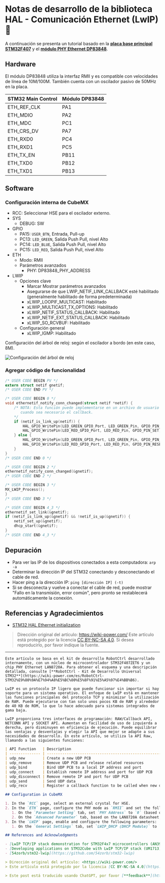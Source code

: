 # Notas de desarrollo de la biblioteca HAL - Comunicación Ethernet (LwIP) 🚧

A continuación se presenta un tutorial basado en la [**placa base principal STM32F407**](https://item.taobao.com/item.htm?spm=a230r.1.14.16.57314534365ZlN&id=569068950037&ns=1&abbucket=4#detail) y el [**módulo PHY Ethernet DP83848**](https://item.taobao.com/item.htm?spm=a230r.1.14.1.38df5bd3YTS6rE&id=12873819988&ns=1&abbucket=4#detail).

## Hardware

El módulo DP83848 utiliza la interfaz RMII y es compatible con velocidades de línea de 10M/100M. También cuenta con un oscilador pasivo de 50MHz en la placa.

| STM32 Main Control | Módulo DP83848 |
| ------------------ | -------------- |
| ETH_REF_CLK        | PA1            |
| ETH_MDIO           | PA2            |
| ETH_MDC            | PC1            |
| ETH_CRS_DV         | PA7            |
| ETH_RXD0           | PC4            |
| ETH_RXD1           | PC5            |
| ETH_TX_EN          | PB11           |
| ETH_TXD0           | PB12           |
| ETH_TXD1           | PB13           |

## Software

### Configuración interna de CubeMX

- RCC: Seleccionar HSE para el oscilador externo.
- SYS
  - DEBUG: SW
- GPIO
  - PA15: `USER_BTN`, Entrada, Pull-up
  - PC13: `LED_GREEN`, Salida Push Pull, nivel Alto
  - PC14: `LED_BLUE`, Salida Push Pull, nivel Alto
  - PC15: `LED_RED`, Salida Push Pull, nivel Alto
- ETH
  - Modo: RMII
  - Parámetros avanzados
    - PHY: DP83848_PHY_ADDRESS
- LWIP
  - Opciones clave
    - Marcar Mostrar parámetros avanzados
    - Asegurarse de que LWIP_NETIF_LINK_CALLBACK esté habilitado (generalmente habilitado de forma predeterminada)
    - xLWIP_LOOPIF_MULTICAST: Habilitado
    - xLWIP_MULTICAST_TX_OPTIONS: Habilitado
    - xLWIP_NETIF_STATUS_CALLBACK: Habilitado
    - xLWIP_NETIF_EXT_STATUS_CALLBACK: Habilitado
    - xLWIP_SO_RCVBUF: Habilitado
  - Configuración general
    - xLWIP_IGMP: Habilitado

Configuración del árbol de reloj: según el oscilador a bordo (en este caso, 8M).

![Configuración del árbol de reloj](https://img.wiki-power.com/d/wiki-media/img/20220702145310.png)

### Agregar código de funcionalidad

```c title="main.c"
/* USER CODE BEGIN PV */
extern struct netif gnetif;
/* USER CODE END PV */
```

```c
/* USER CODE BEGIN 0 */
void ethernetif_notify_conn_changed(struct netif *netif) {
	/* NOTA: Esta función puede implementarse en un archivo de usuario
	   cuando sea necesario el callback.
	*/
	if (netif_is_link_up(netif)) {
		HAL_GPIO_WritePin(LED_GREEN_GPIO_Port, LED_GREEN_Pin, GPIO_PIN_RESET);
		HAL_GPIO_WritePin(LED_RED_GPIO_Port, LED_RED_Pin, GPIO_PIN_SET);
	} else {
		HAL_GPIO_WritePin(LED_GREEN_GPIO_Port, LED_GREEN_Pin, GPIO_PIN_SET);
		HAL_GPIO_WritePin(LED_RED_GPIO_Port, LED_RED_Pin, GPIO_PIN_RESET);
	}
}
/* USER CODE END 0 */

/* USER CODE BEGIN 2 */
ethernetif_notify_conn_changed(&gnetif);
/* USER CODE END 2 */

/* USER CODE BEGIN 3 */
MX_LWIP_Process();
}
/* USER CODE END 3 */
```

```c title="lwip.c"
/* USER CODE BEGIN 4_3 */
ethernetif_set_link(&gnetif);
if (netif_is_link_up(&gnetif) && !netif_is_up(&gnetif)) {
	netif_set_up(&gnetif);
	dhcp_start(&gnetif);
}
/* USER CODE END 4_3 */
```

## Depuración

- Para ver las IP de los dispositivos conectados a esta computadora: `arp -a`
- Determinar la dirección IP del STM32 conectando y desconectando el cable de red.
- Hacer ping a la dirección IP: `ping [dirección IP] (-t)`
- Si se desconecta y vuelve a conectar el cable de red, puede mostrar "Fallo en la transmisión, error común", pero pronto se restablecerá automáticamente la conexión.

## Referencias y Agradecimientos

- [STM32 HAL Ethernet initialization](https://blog.naver.com/eziya76/221852430347)

> Dirección original del artículo: <https://wiki-power.com/>
> Este artículo está protegido por la licencia [CC BY-NC-SA 4.0](https://creativecommons.org/licenses/by/4.0/deed.zh). Si desea reproducirlo, por favor indique la fuente.

---

```
Este artículo se basa en el kit de desarrollo RobotCtrl desarrollado internamente, con un núcleo de microcontrolador STM32F407ZET6 y un chip PHY Ethernet LAN8720A. Para obtener el esquema y una descripción detallada, consulte [**RobotCtrl - Kit de Desarrollo Universal STM32**](https://wiki-power.com/es/RobotCtrl-STM32%E9%80%9A%E7%94%A8%E5%BC%80%E5%8F%91%E5%A5%97%E4%BB%B6).

LwIP es un protocolo IP ligero que puede funcionar sin importar si hay soporte para un sistema operativo. El enfoque de LwIP está en mantener las funciones principales del protocolo TCP y minimizar la utilización de RAM. Puede ejecutarse con tan solo unos pocos KB de RAM y alrededor de 40 KB de ROM, lo que lo hace adecuado para sistemas integrados de gama baja.

LwIP proporciona tres interfaces de programación: RAW/Callback API, NETCONN API y SOCKET API. Aumentan en facilidad de uso de izquierda a derecha, pero disminuyen en eficiencia de ejecución. Puede equilibrar las ventajas y desventajas y elegir la API que mejor se adapte a sus necesidades de desarrollo. En este artículo, se utiliza la API Raw, llamando a las siguientes funciones:
```

```markdown
| API Function   | Description                                                         |
| -------------- | ------------------------------------------------------------------- |
| udp_new        | Create a new UDP PCB                                                |
| udp_remove     | Remove UDP PCB and release related resources                        |
| udp_bind       | Bind UDP PCB to a local IP address and port                         |
| udp_connect    | Establish remote IP address and port for UDP PCB                    |
| udp_disconnect | Remove remote IP and port for UDP PCB                               |
| udp_send       | Send UDP data                                                       |
| udp_recv       | Register a callback function to be called when new data is received |

## Configuration in CubeMX

1. In the `RCC` page, select an external crystal for HSE.
2. In the `ETH` page, configure the PHY mode as `RMII` and set the following parameters:
   1. On the `Parameter Setting` tab, set `PHY Address` to `0` (based on PHYAD0 pin configuration).
   2. On the `Advanced Parameter` tab, based on the LAN8720A datasheet, set `PHY special control/status register Offset` to `31`, `PHY Speed mask` to `0x0004`, and `PHY Duplex mask` to `0x0010`.
3. In the `LWIP` page, enable and configure the following parameters:
   1. On the `General Settings` tab, set `LWIP_DHCP (DHCP Module)` to `Disabled` (use static IP), `IP_ADDRESS` to `192.168.001.100`, `NETMASK_ADDRESS` to `255.255.255.000`, `GATEWAY_ADDRESS` to `192.168.001.001`, and enable `LWIP_UDP (UDP Module)` and `LWIP_TCP (TCP Module)`.

## References and Acknowledgments

- [LwIP TCP/IP stack demonstration for STM32F4x7 microcontrollers (AN3966)](https://www.st.com/en/embedded-software/stsw-stm32070.html)
- [Developing applications on STM32Cube with LwIP TCP/IP stack (UM1713)](https://www.st.com/resource/en/user_manual/um1713-developing-applications-on-stm32cube-with-lwip-tcpip-stack-stmicroelectronics.pdf)
- [54zorb/stm32-lwip](https://github.com/54zorb/stm32-lwip)

> Dirección original del artículo: <https://wiki-power.com/>
> Este artículo está protegido por la licencia [CC BY-NC-SA 4.0](https://creativecommons.org/licenses/by/4.0/deed.zh). Si desea reproducirlo, por favor indique la fuente.

> Este post está traducido usando ChatGPT, por favor [**feedback**](https://github.com/linyuxuanlin/Wiki_MkDocs/issues/new) si hay alguna omisión.
```
